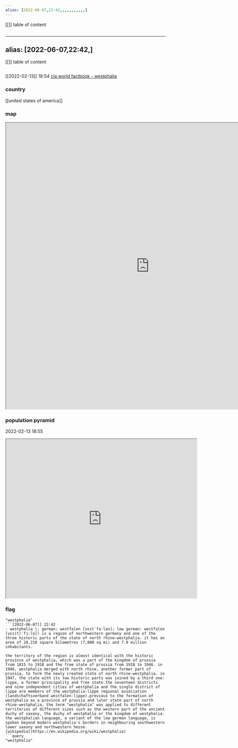 ```yaml
---
alias: [2022-06-07,22:42,,,,,,,,,,,]
---
```

[[]]
table of content
```toc
```

---
alias: [2022-06-07,22:42,]
---
[[]]
table of content
```toc
```
[[2022-02-13]] 18:54
[cia world factbook - westphalia](https://www.cia.gov/the-world-factbook/countries/westphalia)
### country
[[united states of america]]

### map
<iframe src="https://duckduckgo.com/?t=ffab&q=westphalia&ia=web&iaxm=about" width="900" height="900" ></iframe>

### population pyramid

2022-02-13 18:55

<iframe src="https://www.populationpyramid.net/westphalia/2019/" width="600" height="500" ></iframe>

### flag

```query
"westphalia"
```[2022-06-07]] 22:42
- westphalia (; german: westfalen [vɛstˈfaːlən]; low german: westfalen [vεs(t)ˈfɔːln̩]) is a region of northwestern germany and one of the three historic parts of the state of north rhine-westphalia. it has an area of 20,210 square kilometres (7,800 sq mi) and 7.9 million inhabitants.

the territory of the region is almost identical with the historic province of westphalia, which was a part of the kingdom of prussia from 1815 to 1918 and the free state of prussia from 1918 to 1946. in 1946, westphalia merged with north rhine, another former part of prussia, to form the newly created state of north rhine-westphalia. in 1947, the state with its two historic parts was joined by a third one: lippe, a former principality and free state.the seventeen districts and nine independent cities of westphalia and the single district of lippe are members of the westphalia-lippe regional association (landschaftsverband westfalen-lippe).previous to the formation of westphalia as a province of prussia and later state part of north rhine-westphalia, the term "westphalia" was applied to different territories of different sizes such as the western part of the ancient duchy of saxony, the duchy of westphalia or the kingdom of westphalia.  the westphalian language, a variant of the low german language, is spoken beyond modern westphalia's borders in neighbouring southwestern lower saxony and northwestern hesse.
[wikipedia](https://en.wikipedia.org/wiki/westphalia)
```query
"westphalia"
```